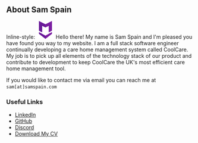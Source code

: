 ## About Sam Spain
Inline-style: 
![Image of Sam](https://github.com/adam-p/markdown-here/raw/master/src/common/images/icon48.png)
Hello there! My name is Sam Spain and I'm pleased you have found you way to my website. I am a full stack software engineer continually developing a care home management system called CoolCare. My job is to pick up all elements of the technology stack of our product and contribute to development to keep CoolCare the UK's most efficient care home management tool.

If you would like to contact me via email you can reach me at `sam[at]samspain.com`

### Useful Links

- [LinkedIn](https://www.linkedin.com/in/samspain/)
- [GitHub](https://github.com/sam-spain)
- [Discord](https://discordapp.com/users/184321875256672256/)
- [Download My CV](https://github.com/sam-spain/sam-spain.github.io/raw/main/sam-spain-software-engineer-cv.pdf)

